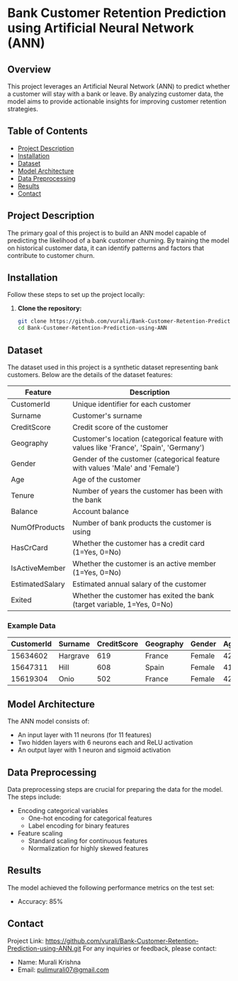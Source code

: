 # Bank Customer Retention Prediction using Artificial Neural Network (ANN)

## Overview

This project leverages an Artificial Neural Network (ANN) to predict whether a customer will stay with a bank or leave. By analyzing customer data, the model aims to provide actionable insights for improving customer retention strategies.

## Table of Contents

- [Project Description](#project-description)
- [Installation](#installation)
- [Dataset](#dataset)
- [Model Architecture](#model-architecture)
- [Data Preprocessing](#data-preprocessing)
- [Results](#results)
- [Contact](#contact)


## Project Description

The primary goal of this project is to build an ANN model capable of predicting the likelihood of a bank customer churning. By training the model on historical customer data, it can identify patterns and factors that contribute to customer churn.

## Installation

Follow these steps to set up the project locally:

1. **Clone the repository:**
   ```bash
   git clone https://github.com/vurali/Bank-Customer-Retention-Prediction-using-ANN.git
   cd Bank-Customer-Retention-Prediction-using-ANN

## Dataset

The dataset used in this project is a synthetic dataset representing bank customers. Below are the details of the dataset features:

| Feature         | Description                                             |
|-----------------|---------------------------------------------------------|
| CustomerId      | Unique identifier for each customer                     |
| Surname         | Customer's surname                                      |
| CreditScore     | Credit score of the customer                            |
| Geography       | Customer's location (categorical feature with values like 'France', 'Spain', 'Germany') |
| Gender          | Gender of the customer (categorical feature with values 'Male' and 'Female') |
| Age             | Age of the customer                                     |
| Tenure          | Number of years the customer has been with the bank     |
| Balance         | Account balance                                         |
| NumOfProducts   | Number of bank products the customer is using           |
| HasCrCard       | Whether the customer has a credit card (1=Yes, 0=No)    |
| IsActiveMember  | Whether the customer is an active member (1=Yes, 0=No)  |
| EstimatedSalary | Estimated annual salary of the customer                 |
| Exited          | Whether the customer has exited the bank (target variable, 1=Yes, 0=No) |

### Example Data

| CustomerId | Surname   | CreditScore | Geography | Gender | Age | Tenure | Balance   | NumOfProducts | HasCrCard | IsActiveMember | EstimatedSalary | Exited |
|------------|-----------|-------------|-----------|--------|-----|--------|-----------|---------------|-----------|----------------|-----------------|--------|
| 15634602   | Hargrave  | 619         | France    | Female | 42  | 2      | 0.00      | 1             | 1         | 1              | 101348.88       | 1      |
| 15647311   | Hill      | 608         | Spain     | Female | 41  | 1      | 83807.86  | 1             | 0         | 1              | 112542.58       | 0      |
| 15619304   | Onio      | 502         | France    | Female | 42  | 8      | 159660.80 | 3             | 1         | 0              | 113931.57       | 1      |



## Model Architecture

The ANN model consists of:

- An input layer with 11 neurons (for 11 features)
- Two hidden layers with 6 neurons each and ReLU activation
- An output layer with 1 neuron and sigmoid activation



## Data Preprocessing

Data preprocessing steps are crucial for preparing the data for the model. The steps include:

- Encoding categorical variables
  - One-hot encoding for categorical features
  - Label encoding for binary features
- Feature scaling
  - Standard scaling for continuous features
  - Normalization for highly skewed features
 

## Results

The model achieved the following performance metrics on the test set:

- Accuracy: 85%


## Contact
Project Link: https://github.com/vurali/Bank-Customer-Retention-Prediction-using-ANN.git
For any inquiries or feedback, please contact:

- Name: Murali Krishna
- Email: pulimurali07@gmail.com
